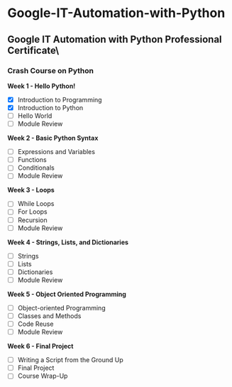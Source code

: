 # Google-IT-Automation-with-Python
## Google IT Automation with Python Professional Certificate\
### Crash Course on Python

**Week 1 - Hello Python!**
- [x] Introduction to Programming
- [x] Introduction to Python
- [ ] Hello World
- [ ] Module Review

**Week 2 - Basic Python Syntax**
- [ ] Expressions and Variables
- [ ] Functions
- [ ] Conditionals
- [ ] Module Review

**Week 3 - Loops**
- [ ] While Loops
- [ ] For Loops
- [ ] Recursion
- [ ] Module Review

**Week 4 - Strings, Lists, and Dictionaries**
- [ ] Strings
- [ ] Lists
- [ ] Dictionaries
- [ ] Module Review

**Week 5 - Object Oriented Programming**
- [ ] Object-oriented Programming
- [ ] Classes and Methods
- [ ] Code Reuse
- [ ] Module Review

**Week 6 - Final Project**
- [ ] Writing a Script from the Ground Up
- [ ] Final Project
- [ ] Course Wrap-Up